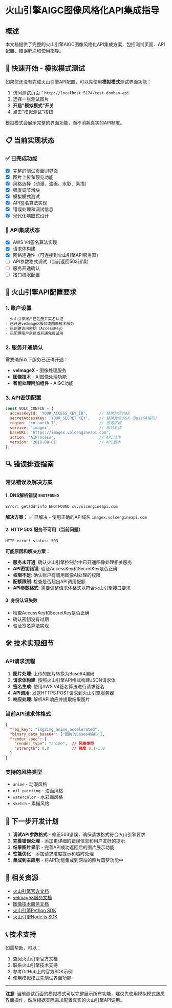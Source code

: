 # 火山引擎AIGC图像风格化API集成指导

## 概述

本文档提供了完整的火山引擎AIGC图像风格化API集成方案，包括测试页面、API配置、错误解决和使用指导。

## 🚀 快速开始 - 模拟模式测试

如果您还没有完成火山引擎API配置，可以先使用**模拟模式**测试界面功能：

1. 访问测试页面：`http://localhost:5174/test-douban-api`
2. 选择一张测试图片
3. **开启"模拟模式"开关**
4. 点击"模拟测试"按钮

模拟模式会展示完整的界面功能，而不消耗真实的API额度。

## 📋 当前实现状态

### ✅ 已完成功能
- [x] 完整的测试页面UI界面
- [x] 图片上传和预览功能
- [x] 风格选择（动漫、油画、水彩、素描）
- [x] 强度调节滑块
- [x] 模拟模式测试
- [x] API签名算法实现
- [x] 错误处理和调试信息
- [x] 现代化响应式设计

### 🔧 API集成状态
- [x] AWS V4签名算法实现
- [x] 请求体构建
- [x] 网络连通性（可连接到火山引擎API服务器）
- [ ] API参数格式调试（当前返回503错误）
- [ ] 服务开通确认
- [ ] 接口权限配置

## 🔑 火山引擎API配置要求

### 1. 账户设置
```markdown
- 火山引擎账户已注册并实名认证
- 已开通veImageX服务或图像技术服务
- 已创建访问密钥（AccessKey）
- 已配置账户余额或开通免费试用
```

### 2. 服务开通确认
需要确保以下服务已正确开通：
- **veImageX** - 图像处理服务
- **图像技术** - AI图像处理功能
- **智能处理附加组件** - AIGC功能

### 3. API密钥配置
```javascript
const VOLC_CONFIG = {
  accessKeyId: 'YOUR_ACCESS_KEY_ID',     // 替换为您的AK
  secretAccessKey: 'YOUR_SECRET_KEY',    // 替换为您的SK（Base64编码）
  region: 'cn-north-1',                  // 服务区域
  service: 'imagex',                     // 服务名称
  baseURL: 'https://imagex.volcengineapi.com',
  action: 'AIProcess',                   // API动作
  version: '2018-08-01'                  // API版本
};
```

## 🔍 错误排查指南

### 常见错误及解决方案

#### 1. DNS解析错误 `ENOTFOUND`
```bash
Error: getaddrinfo ENOTFOUND cv.volcengineapi.com
```
**解决方案：** ✅ 已解决 - 使用正确的API域名 `imagex.volcengineapi.com`

#### 2. HTTP 503 服务不可用（当前问题）
```bash
HTTP error! status: 503
```
**可能原因和解决方案：**
- **服务未开通**: 确认火山引擎控制台中已开通图像处理相关服务
- **API密钥错误**: 验证AccessKey和SecretKey是否正确
- **权限不足**: 确认账户有调用图像AI处理的权限
- **配额限制**: 检查是否超出API调用配额
- **API参数格式**: 需要调整请求体格式以符合火山引擎接口要求

#### 3. 身份认证失败
- 检查AccessKey和SecretKey是否正确
- 确认密钥没有过期
- 验证签名算法实现

## 🛠️ 技术实现细节

### API请求流程
1. **图片处理**: 上传的图片转换为Base64编码
2. **请求体构建**: 按照火山引擎API格式构建JSON请求体
3. **签名生成**: 使用AWS V4签名算法进行请求签名
4. **API调用**: 发送HTTPS POST请求到火山引擎服务器
5. **响应处理**: 解析API响应并提取结果图片

### 当前API请求体格式
```json
{
  "req_key": "img2img_anime_accelerated",
  "binary_data_base64": ["图片的Base64编码"],
  "render_spec": {
    "render_type": "anime",  // 风格类型
    "strength": 0.8          // 强度 0.1-1.0
  }
}
```

### 支持的风格类型
- `anime` - 动漫风格
- `oil_painting` - 油画风格  
- `watercolor` - 水彩画风格
- `sketch` - 素描风格

## 📝 下一步开发计划

1. **调试API参数格式** - 修正503错误，确保请求格式符合火山引擎要求
2. **完善错误处理** - 添加更详细的错误信息和用户友好的提示
3. **结果图片显示** - 完善API成功返回后的图片展示功能
4. **性能优化** - 添加请求进度提示和超时处理
5. **集成到主应用** - 将API功能集成到网站的照片圆梦功能中

## 🔗 相关资源

- [火山引擎官方文档](https://www.volcengine.com/docs)
- [veImageX服务文档](https://www.volcengine.com/docs/508)
- [图像技术服务文档](https://www.volcengine.com/docs/6793)
- [火山引擎Python SDK](https://github.com/volcengine/volc-sdk-python)
- [火山引擎Node.js SDK](https://github.com/volcengine/volc-sdk-nodejs)

## 📞 技术支持

如需帮助，可以：
1. 查阅火山引擎官方文档
2. 联系火山引擎技术支持
3. 参考GitHub上的官方SDK示例
4. 使用模拟模式先测试界面功能

---

**注意**: 当前测试页面的模拟模式可以完整展示所有功能，建议先使用模拟模式熟悉界面操作，然后根据实际需求配置真实的火山引擎API调用。 